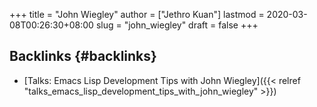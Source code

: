 +++
title = "John Wiegley"
author = ["Jethro Kuan"]
lastmod = 2020-03-08T00:26:30+08:00
slug = "john_wiegley"
draft = false
+++

## Backlinks {#backlinks}

-   [Talks: Emacs Lisp Development Tips with John Wiegley]({{< relref "talks_emacs_lisp_development_tips_with_john_wiegley" >}})
